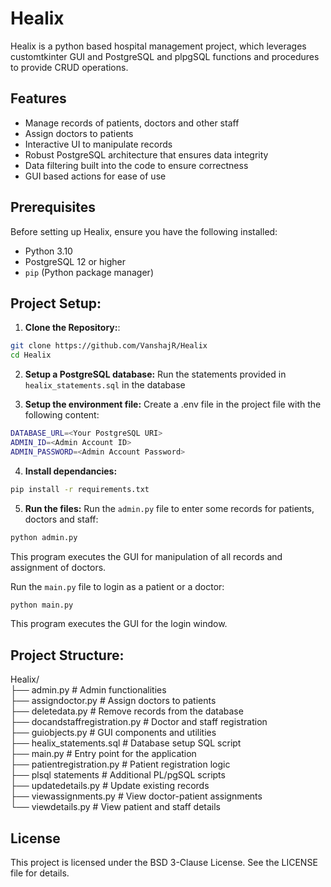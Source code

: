 # Healix

Healix is a python based hospital management project, which leverages customtkinter GUI and PostgreSQL and plpgSQL functions and procedures to provide CRUD operations.

## Features
- Manage records of patients, doctors and other staff
- Assign doctors to patients
- Interactive UI to manipulate records
- Robust PostgreSQL architecture that ensures data integrity
- Data filtering built into the code to ensure correctness
- GUI based actions for ease of use

## Prerequisites

Before setting up Healix, ensure you have the following installed:

- Python 3.10
- PostgreSQL 12 or higher
- `pip` (Python package manager)


## Project Setup:

1. **Clone the Repository:**:

 ```bash
 git clone https://github.com/VanshajR/Healix
 cd Healix
```

2. **Setup a PostgreSQL database:**
Run the statements provided in `healix_statements.sql` in the database

3. **Setup the environment file:**
Create a .env file in the project file with the following content:

```bash
DATABASE_URL=<Your PostgreSQL URI>
ADMIN_ID=<Admin Account ID>
ADMIN_PASSWORD=<Admin Account Password>
```

4. **Install dependancies:**

```bash
pip install -r requirements.txt
```

5. **Run the files:** 
Run the `admin.py` file to enter some records for patients, doctors and staff:

```bash
python admin.py
```
This program executes the GUI for manipulation of all records and assignment of doctors.

Run the `main.py` file to login as a patient or a doctor:

```bash
python main.py
```
This program executes the GUI for the login window.

## Project Structure:  

Healix/    
├── admin.py                    # Admin functionalities   
├── assigndoctor.py             # Assign doctors to patients    
├── deletedata.py               # Remove records from the database    
├── docandstaffregistration.py  # Doctor and staff registration    
├── guiobjects.py               # GUI components and utilities    
├── healix_statements.sql       # Database setup SQL script    
├── main.py                     # Entry point for the application    
├── patientregistration.py      # Patient registration logic    
├── plsql statements            # Additional PL/pgSQL scripts    
├── updatedetails.py            # Update existing records    
├── viewassignments.py          # View doctor-patient assignments    
└── viewdetails.py              # View patient and staff details    

## License
This project is licensed under the BSD 3-Clause License. See the LICENSE file for details.
